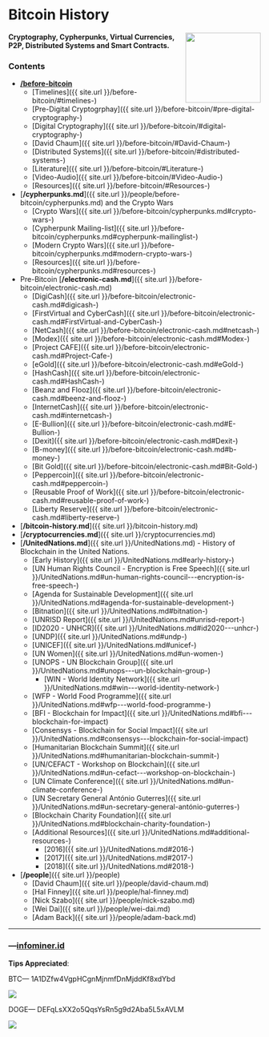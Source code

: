 # Bitcoin History
<a href="https://infominer.id"><img src="https://infominer.id/images/infominer.png" align="right" width="150" height="140"></a>
**Cryptography, Cypherpunks, Virtual Currencies, P2P, Distributed Systems and Smart Contracts.**


### Contents

* [**/before-bitcoin**](#before-bitcoin)
  * [Timelines]({{ site.url }}/before-bitcoin/#timelines-)
  * [Pre-Digital Cryptogrphay]({{ site.url }}/before-bitcoin/#pre-digital-cryptography-)
  * [Digital Cryptography]({{ site.url }}/before-bitcoin/#digital-cryptography-)
  * [David Chaum]({{ site.url }}/before-bitcoin/#David-Chaum-)
  * [Distributed Systems]({{ site.url }}/before-bitcoin/#distributed-systems-)
  * [Literature]({{ site.url }}/before-bitcoin/#Literature-)
  * [Video-Audio]({{ site.url }}/before-bitcoin/#Video-Audio-)
  * [Resources]({{ site.url }}/before-bitcoin/#Resources-)
* [**/cypherpunks.md**]({{ site.url }}/people/before-bitcoin/cypherpunks.md) and the Crypto Wars
  * [Crypto Wars]({{ site.url }}/before-bitcoin/cypherpunks.md#crypto-wars-)
  * [Cypherpunk Mailing-list]({{ site.url }}/before-bitcoin/cypherpunks.md#cypherpunk-mailinglist-)
  * [Modern Crypto Wars]({{ site.url }}/before-bitcoin/cypherpunks.md#modern-crypto-wars-)
  * [Resources]({{ site.url }}/before-bitcoin/cypherpunks.md#resources-)
* Pre-Bitcoin [**/electronic-cash.md**]({{ site.url }}/before-bitcoin/electronic-cash.md) 
  * [DigiCash]({{ site.url }}/before-bitcoin/electronic-cash.md#digicash-)
  * [FirstVirtual and CyberCash]({{ site.url }}/before-bitcoin/electronic-cash.md#FirstVirtual-and-CyberCash-)
  * [NetCash]({{ site.url }}/before-bitcoin/electronic-cash.md#netcash-)
  * [Modex]({{ site.url }}/before-bitcoin/electronic-cash.md#Modex-)
  * [Project CAFE]({{ site.url }}/before-bitcoin/electronic-cash.md#Project-Cafe-)
  * [eGold]({{ site.url }}/before-bitcoin/electronic-cash.md#eGold-)
  * [HashCash]({{ site.url }}/before-bitcoin/electronic-cash.md#HashCash-)
  * [Beanz and Flooz]({{ site.url }}/before-bitcoin/electronic-cash.md#beenz-and-flooz-)
  * [InternetCash]({{ site.url }}/before-bitcoin/electronic-cash.md#internetcash-)
  * [E-Bullion]({{ site.url }}/before-bitcoin/electronic-cash.md#E-Bullion-)
  * [Dexit]({{ site.url }}/before-bitcoin/electronic-cash.md#Dexit-)
  * [B-money]({{ site.url }}/before-bitcoin/electronic-cash.md#b-money-)
  * [Bit Gold]({{ site.url }}/before-bitcoin/electronic-cash.md#Bit-Gold-)
  * [Peppercoin]({{ site.url }}/before-bitcoin/electronic-cash.md#peppercoin-)
  * [Reusable Proof of Work]({{ site.url }}/before-bitcoin/electronic-cash.md#reusable-proof-of-work-)
  * [Liberty Reserve]({{ site.url }}/before-bitcoin/electronic-cash.md#liberty-reserve-)
* [**/bitcoin-history.md**]({{ site.url }}/bitcoin-history.md) 
* [**/cryptocurrencies.md**]({{ site.url }}/cryptocurrencies.md)
* [**/UnitedNations.md**]({{ site.url }}/UnitedNations.md) - History of Blockchain in the United Nations.
  * [Early History]({{ site.url }}/UnitedNations.md#early-history-)
  * [UN Human Rights Council - Encryption is Free Speech]({{ site.url }}/UnitedNations.md#un-human-rights-council---encryption-is-free-speech-)
  * [Agenda for Sustainable Development]({{ site.url }}/UnitedNations.md#agenda-for-sustainable-development-)
  * [Bitnation]({{ site.url }}/UnitedNations.md#bitnation-)
  * [UNRISD Report]({{ site.url }}/UnitedNations.md#unrisd-report-)
  * [ID2020 - UNHCR]({{ site.url }}/UnitedNations.md#id2020---unhcr-)
  * [UNDP]({{ site.url }}/UnitedNations.md#undp-)
  * [UNICEF]({{ site.url }}/UnitedNations.md#unicef-)
  * [UN Women]({{ site.url }}/UnitedNations.md#un-women-)
  * [UNOPS - UN Blockchain Group]({{ site.url }}/UnitedNations.md#unops---un-blockchain-group-)
    * [WIN - World Identity Network]({{ site.url }}/UnitedNations.md#win---world-identity-network-)  
  * [WFP - World Food Programme]({{ site.url }}/UnitedNations.md#wfp---world-food-programme-)
  * [BFI - Blockchain for Impact]({{ site.url }}/UnitedNations.md#bfi---blockchain-for-impact)
  * [Consensys - Blockchain for Social Impact]({{ site.url }}/UnitedNations.md#consensys---blockchain-for-social-impact)
  * [Humanitarian Blockchain Summit]({{ site.url }}/UnitedNations.md#humanitarian-blockchain-summit-)
  * [UN/CEFACT - Workshop on Blockchain]({{ site.url }}/UnitedNations.md#un-cefact---workshop-on-blockchain-)
  * [UN Climate Conference]({{ site.url }}/UnitedNations.md#un-climate-conference-)
  * [UN Secretary General António Guterres]({{ site.url }}/UnitedNations.md#un-secretary-general-antónio-guterres-)
  * [Blockchain Charity Foundation]({{ site.url }}/UnitedNations.md#blockchain-charity-foundation-)
  * [Additional Resources]({{ site.url }}/UnitedNations.md#additional-resources-)
    * [2016]({{ site.url }}/UnitedNations.md#2016-)
    * [2017]({{ site.url }}/UnitedNations.md#2017-)
    * [2018]({{ site.url }}/UnitedNations.md#2018-)
* [**/people**]({{ site.url }}/people)
  * [David Chaum]({{ site.url }}/people/david-chaum.md)
  * [Hal Finney]({{ site.url }}/people/hal-finney.md)
  * [Nick Szabo]({{ site.url }}/people/nick-szabo.md)
  * [Wei Dai]({{ site.url }}/people/wei-dai.md)
  * [Adam Back]({{ site.url }}/people/adam-back.md)

---

### —[infominer.id](https://infominer.id)

**Tips Appreciated**:

BTC— 1A1DZfw4VgpHCgnMjnmfDnMjddKf8xdYbd

![](https://imgur.com/yXLLm9Bl.png) 

DOGE— DEFqLsXX2o5QqsYsRn5g9d2Aba5L5xAVLM

![](https://i.imgur.com/0zBLoUP.png) 

